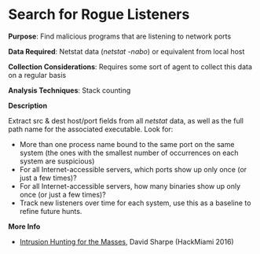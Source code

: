 # Search for Rogue Listeners

**Purpose**: Find malicious programs that are listening to network ports

**Data Required**: Netstat data (*netstat -nabo*) or equivalent from local host

**Collection Considerations**: Requires some sort of agent to collect this data on a regular basis

**Analysis Techniques**: Stack counting

**Description**

Extract src & dest host/port fields from all *netstat* data, as well as the full path name for the associated executable.  Look for:

* More than one process name bound to the same port on the same system (the ones with the smallest number of occurrences on each system are suspicious)
* For all Internet-accessible servers, which ports show up only once (or just a few times)?
* For all Internet-accessible servers, how many binaries show up only once (or just a few times)?
* Track new listeners over time for each system, use this as a baseline to refine future hunts.

**More Info**

* [Intrusion Hunting for the Masses](https://www.youtube.com/watch?v=YLgycMCPo4c), David Sharpe (HackMiami 2016)


